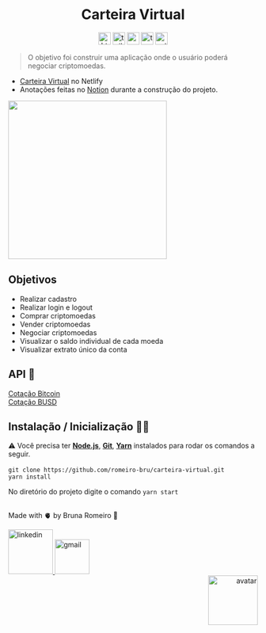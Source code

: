 <h1 align="center">Carteira Virtual</h1>

<p align="center">
  <img  src="https://img.shields.io/badge/HTML5-E34F26?style=for-the-badge&logo=html5&logoColor=white"  height="25" alt="html">
  <img  src="https://img.shields.io/badge/Tailwind_CSS-38B2AC?style=for-the-badge&logo=tailwind-css&logoColor=white"  height="25" alt="tailwind">
  <img  src="https://img.shields.io/badge/React-20232A?style=for-the-badge&logo=react&logoColor=61DAFB"  height="25" alt="react" />
  <img  src="https://img.shields.io/badge/TypeScript-007ACC?style=for-the-badge&logo=typescript&logoColor=white"  height="25" alt="typescript">
  <img src="https://img.shields.io/badge/Netlify-00C7B7?style=for-the-badge&logo=netlify&logoColor=white" height="25" alt="netlify" />
</p>

> O objetivo foi construir uma aplicação onde o usuário poderá negociar criptomoedas.

* [Carteira Virtual](https://carteira-virtual-romeirob.netlify.app/) no Netlify 
* Anotações feitas no [Notion](https://olive-fig-d67.notion.site/Carteira-Virtual-Bruna-R-f9f4a97b930649d3b41e9f7270db374e) durante a construção do projeto. 

<img height="320" src="https://user-images.githubusercontent.com/56081906/171480599-3158c3d7-7419-4804-83e4-21b355c02d58.gif" />

## Objetivos
- Realizar cadastro
- Realizar login e logout
- Comprar criptomoedas
- Vender criptomoedas
- Negociar criptomoedas
- Visualizar o saldo individual de cada moeda
- Visualizar extrato único da conta

## API 📑
[Cotação Bitcoin](https://www.mercadobitcoin.net/api/BTC/ticker)
<br>
[Cotação BUSD](https://economia.awesomeapi.com.br/all/USD-BRL)


## Instalação / Inicialização 👨‍🏭
⚠️ Você precisa ter <strong>[Node.js](https://nodejs.org/en/download/)</strong>, <strong>[Git](https://git-scm.com/downloads)</strong>, <strong>[Yarn](https://yarnpkg.com/)</strong> instalados para rodar os comandos a seguir.
<br>
<br>
```git clone https://github.com/romeiro-bru/carteira-virtual.git```
<br>
```yarn install```
<br>


No diretório do projeto digite o comando ```yarn start``` 

## 

Made with 🫀 by Bruna Romeiro 🥰

<div align="left">
   <a href="https://www.linkedin.com/in/romeiro-bruna" target="_blank" >
    <img width="90rem" src="https://img.shields.io/badge/LinkedIn-0077B5?style=for-the-badge&logo=linkedin&logoColor=white" alt="linkedin" />
  </a>
   <a href="mailto:bruna.s.romeiro@gmail.com" target="_blank" >
    <img width="70rem" src="https://img.shields.io/badge/Gmail-D14836?style=for-the-badge&logo=gmail&logoColor=white" alt="gmail" />
  </a> 
</div>
<div align="right">
 <img  src="https://user-images.githubusercontent.com/56081906/147680402-8434cd2f-6781-4fbe-9edc-8a2be5fb2b64.png"  height="100" alt="avatar">
</div>
